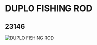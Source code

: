 # DUPLO FISHING ROD
## 23146
![DUPLO FISHING ROD](https://lc-www-live-s.legocdn.com/media/bricks/5/2/4142829.jpg)